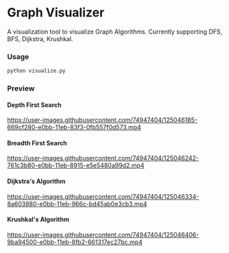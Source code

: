 # Graph Visualizer
A visualization tool to visualize Graph Algorithms.
Currently supporting DFS, BFS, Dijkstra, Krushkal.

### Usage
```bash
python visualize.py
```
### Preview
#### Depth First Search


https://user-images.githubusercontent.com/74947404/125046185-669cf280-e0bb-11eb-83f3-0fb557f0d573.mp4

#### Breadth First Search


https://user-images.githubusercontent.com/74947404/125046242-761c3b80-e0bb-11eb-8915-e5e5480a99d2.mp4

#### Dijkstra's Algorithm


https://user-images.githubusercontent.com/74947404/125046334-8a603880-e0bb-11eb-966c-bd45ab0e3cb3.mp4

#### Krushkal's Algorithm


https://user-images.githubusercontent.com/74947404/125046406-9ba94500-e0bb-11eb-8fb2-661317ec27bc.mp4

